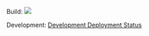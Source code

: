 Build: ![](https://aglenergydev.visualstudio.com/_apis/public/build/definitions/f750fe2d-4f1d-4258-b7a8-98fbc50bac1f/82/badge)

Development: [Development Deployment Status](https://aglenergydev.vsrm.visualstudio.com/_apis/public/Release/badge/f750fe2d-4f1d-4258-b7a8-98fbc50bac1f/1/1)
